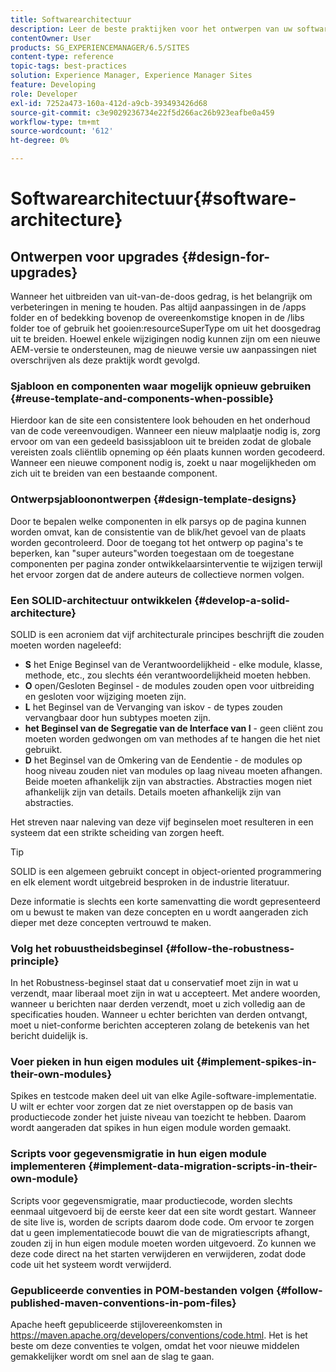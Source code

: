 ```yaml
---
title: Softwarearchitectuur
description: Leer de beste praktijken voor het ontwerpen van uw software voor Adobe Experience Manager.
contentOwner: User
products: SG_EXPERIENCEMANAGER/6.5/SITES
content-type: reference
topic-tags: best-practices
solution: Experience Manager, Experience Manager Sites
feature: Developing
role: Developer
exl-id: 7252a473-160a-412d-a9cb-393493426d68
source-git-commit: c3e9029236734e22f5d266ac26b923eafbe0a459
workflow-type: tm+mt
source-wordcount: '612'
ht-degree: 0%

---
```


# Softwarearchitectuur{#software-architecture}

## Ontwerpen voor upgrades {#design-for-upgrades}

Wanneer het uitbreiden van uit-van-de-doos gedrag, is het belangrijk om verbeteringen in mening te houden. Pas altijd aanpassingen in de /apps folder en of bedekking bovenop de overeenkomstige knopen in de /libs folder toe of gebruik het gooien:resourceSuperType om uit het doosgedrag uit te breiden. Hoewel enkele wijzigingen nodig kunnen zijn om een nieuwe AEM-versie te ondersteunen, mag de nieuwe versie uw aanpassingen niet overschrijven als deze praktijk wordt gevolgd.

### Sjabloon en componenten waar mogelijk opnieuw gebruiken {#reuse-template-and-components-when-possible}

Hierdoor kan de site een consistentere look behouden en het onderhoud van de code vereenvoudigen. Wanneer een nieuw malplaatje nodig is, zorg ervoor om van een gedeeld basissjabloon uit te breiden zodat de globale vereisten zoals cliëntlib opneming op één plaats kunnen worden gecodeerd. Wanneer een nieuwe component nodig is, zoekt u naar mogelijkheden om zich uit te breiden van een bestaande component.

### Ontwerpsjabloonontwerpen {#design-template-designs}

Door te bepalen welke componenten in elk parsys op de pagina kunnen worden omvat, kan de consistentie van de blik/het gevoel van de plaats worden gecontroleerd. Door de toegang tot het ontwerp op pagina&#39;s te beperken, kan &quot;super auteurs&quot;worden toegestaan om de toegestane componenten per pagina zonder ontwikkelaarsinterventie te wijzigen terwijl het ervoor zorgen dat de andere auteurs de collectieve normen volgen.

### Een SOLID-architectuur ontwikkelen {#develop-a-solid-architecture}

SOLID is een acroniem dat vijf architecturale principes beschrijft die zouden moeten worden nageleefd:

* **S** het Enige Beginsel van de Verantwoordelijkheid - elke module, klasse, methode, etc., zou slechts één verantwoordelijkheid moeten hebben.
* **O** open/Gesloten Beginsel - de modules zouden open voor uitbreiding en gesloten voor wijziging moeten zijn.
* **L** het Beginsel van de Vervanging van iskov - de types zouden vervangbaar door hun subtypes moeten zijn.
* **het Beginsel van de Segregatie van de Interface van I** - geen cliënt zou moeten worden gedwongen om van methodes af te hangen die het niet gebruikt.
* **D** het Beginsel van de Omkering van de Eendentie - de modules op hoog niveau zouden niet van modules op laag niveau moeten afhangen. Beide moeten afhankelijk zijn van abstracties. Abstracties mogen niet afhankelijk zijn van details. Details moeten afhankelijk zijn van abstracties.

Het streven naar naleving van deze vijf beginselen moet resulteren in een systeem dat een strikte scheiding van zorgen heeft.

>[!TIP]
>
>SOLID is een algemeen gebruikt concept in object-oriented programmering en elk element wordt uitgebreid besproken in de industrie literatuur.
>
>Deze informatie is slechts een korte samenvatting die wordt gepresenteerd om u bewust te maken van deze concepten en u wordt aangeraden zich dieper met deze concepten vertrouwd te maken.

### Volg het robuustheidsbeginsel {#follow-the-robustness-principle}

In het Robustness-beginsel staat dat u conservatief moet zijn in wat u verzendt, maar liberaal moet zijn in wat u accepteert. Met andere woorden, wanneer u berichten naar derden verzendt, moet u zich volledig aan de specificaties houden. Wanneer u echter berichten van derden ontvangt, moet u niet-conforme berichten accepteren zolang de betekenis van het bericht duidelijk is.

### Voer pieken in hun eigen modules uit {#implement-spikes-in-their-own-modules}

Spikes en testcode maken deel uit van elke Agile-software-implementatie. U wilt er echter voor zorgen dat ze niet overstappen op de basis van productiecode zonder het juiste niveau van toezicht te hebben. Daarom wordt aangeraden dat spikes in hun eigen module worden gemaakt.

### Scripts voor gegevensmigratie in hun eigen module implementeren {#implement-data-migration-scripts-in-their-own-module}

Scripts voor gegevensmigratie, maar productiecode, worden slechts eenmaal uitgevoerd bij de eerste keer dat een site wordt gestart. Wanneer de site live is, worden de scripts daarom dode code. Om ervoor te zorgen dat u geen implementatiecode bouwt die van de migratiescripts afhangt, zouden zij in hun eigen module moeten worden uitgevoerd. Zo kunnen we deze code direct na het starten verwijderen en verwijderen, zodat dode code uit het systeem wordt verwijderd.

### Gepubliceerde conventies in POM-bestanden volgen {#follow-published-maven-conventions-in-pom-files}

Apache heeft gepubliceerde stijlovereenkomsten in [&#x200B; https://maven.apache.org/developers/conventions/code.html &#x200B;](https://maven.apache.org/developers/conventions/code.html). Het is het beste om deze conventies te volgen, omdat het voor nieuwe middelen gemakkelijker wordt om snel aan de slag te gaan.
